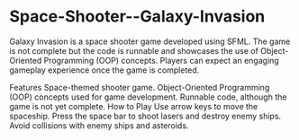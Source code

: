 # Space-Shooter--Galaxy-Invasion
Galaxy Invasion is a space shooter game developed using SFML. The game is not complete but the code is runnable and showcases the use of Object-Oriented Programming (OOP) concepts. Players can expect an engaging gameplay experience once the game is completed.

Features
Space-themed shooter game.
Object-Oriented Programming (OOP) concepts used for game development.
Runnable code, although the game is not yet complete.
How to Play
Use arrow keys to move the spaceship.
Press the space bar to shoot lasers and destroy enemy ships.
Avoid collisions with enemy ships and asteroids.
